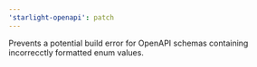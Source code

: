 ```yaml
---
'starlight-openapi': patch
---
```


Prevents a potential build error for OpenAPI schemas containing incorrecctly formatted enum values.
